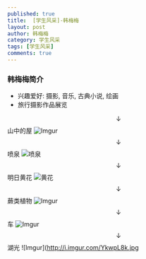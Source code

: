 ```yaml
---
published: true
title:  [学生风采]-韩梅梅
layout: post
author: 韩梅梅
category: 学生风采
tags: [学生风采]
comments: true 
---
```


### 韩梅梅简介 ###

- 兴趣爱好: 摄影, 音乐, 古典小说, 绘画
- 旅行摄影作品展览
<!--more-->

$$\downarrow$$ 山中的屋
![Imgur](http://i.imgur.com/VMyQpGV.jpg)
$$\downarrow$$ 喷泉
![喷泉](http://i.imgur.com/ufGvkSp.jpg)
$$\downarrow$$ 明日黄花
![黄花](http://i.imgur.com/CsQ9MNE.jpg)
$$\downarrow$$ 蕨类植物
![Imgur](http://i.imgur.com/CwfwKzu.jpg)
$$\downarrow$$ 车
![Imgur](http://i.imgur.com/zQnBClw.jpg)
$$\downarrow$$ 湖光
![Imgur](http://i.imgur.com/YkwpL8k.jpg


